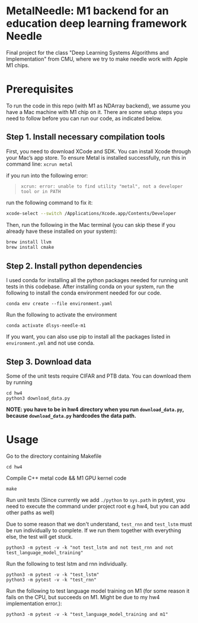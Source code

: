 # MetalNeedle: M1 backend for an education deep learning framework Needle

Final project for the class "Deep Learning Systems Algorithms and Implementation" from CMU, where we try to make needle work with Apple M1 chips.

# Prerequisites

To run the code in this repo (with M1 as NDArray backend), we assume you have a Mac machine with M1 chip on it. There are some setup steps you need to follow before you can run our code, as indicated below.

## Step 1. Install necessary compilation tools

First, you need to download XCode and SDK. You can install Xcode through your Mac’s app store.
To ensure Metal is installed successfully, run this in command line:
`xcrun metal`

if you run into the following error:

> `xcrun: error: unable to find utility "metal", not a developer tool or in PATH`

run the following command to fix it:

```bash
xcode-select --switch /Applications/Xcode.app/Contents/Developer
```

Then, run the following in the Mac terminal (you can skip these if you already have these installed on your system):

```bash
brew install llvm
brew install cmake
```

## Step 2. Install python dependencies

I used conda for installing all the python packages needed for running unit tests in this codebase. After installing conda on your system, run the following to install the conda environment needed for our code.

```
conda env create --file environment.yaml
```

Run the following to activate the environment

```
conda activate dlsys-needle-m1
```

If you want, you can also use pip to install all the packages listed in `environment.yml` and not use conda.

## Step 3. Download data

Some of the unit tests require CIFAR and PTB data. You can download them by running

```
cd hw4
python3 download_data.py
```

**NOTE: you have to be in hw4 directory when you run `download_data.py`, because `download_data.py` hardcodes the data path.**

# Usage

Go to the directory containing Makefile

```
cd hw4
```

<!-- compile C++ metal code
```
/opt/homebrew/opt/llvm/bin/clang++ \
    -std=c++17 -stdlib=libc++ -O2 \
    -L/opt/homebrew/opt/libomp/lib -fopenmp \
    -I../../metal-cpp \
    -fno-objc-arc \
    -framework Metal -framework Foundation -framework MetalKit \
    -g main.cpp MetalOperations.cpp  -o main.x
```
Compile M1 GPU kernel code
```
xcrun -sdk macosx metal -c ops.metal -o MyLibrary.air
xcrun -sdk macosx metallib MyLibrary.air -o ops.metallib
``` -->

Compile C++ metal code && M1 GPU kernel code

```
make
```

Run unit tests (Since currently we add `./python` to `sys.path` in pytest, you need to execute the command under project root e.g hw4, but you can add other paths as well)

Due to some reason that we don't understand, `test_rnn` and `test_lstm` must be run
individually to complete. If we run them together with everything else, the test will get
stuck.

```
python3 -m pytest -v -k "not test_lstm and not test_rnn and not test_language_model_training"
```

Run the following to test lstm and rnn individually.

```
python3 -m pytest -v -k "test_lstm"
python3 -m pytest -v -k "test_rnn"
```

Run the following to test language model training on M1 (for some reason it fails on the CPU, but succeeds on M1. Might be due to my hw4 implementation error.):

```
python3 -m pytest -v -k "test_language_model_training and m1"
```

<!-- Run the binary
```
cd build
./main.x
```
The `main.cpp` program is pretty simple, as it constructs 3 buffers of length 3 for `a, b, c` (2 input buffers, 1 output buffer), and pass them into M1 GPU kernel for elemenwise addition, then print out results. The expected result is:
```
Running on Apple M1

before add arrays (M1 GPU):
a_CPP:1,1,1,
b_CPP:2,3,4,
c_CPP:0,0,0,
after add arrays (M1 GPU):
a_CPP:1,1,1,
b_CPP:2,3,4,
c_CPP:3,4,5,
``` -->
